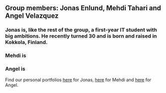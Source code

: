 ## Group members: Jonas Enlund, Mehdi Tahari and Angel Velazquez
### **Jonas** is, like the rest of the group, a first-year IT student with big ambitions. He recently turned 30 and is born and raised in Kokkola, Finland.

### **Mehdi** is

### **Angel** is

Find our personal portfolios 
[here](https://github.com/enlundjonas) for Jonas,
[here](https://github.com/Mehdi-Mor) for Mehdi and 
[here](https://github.com/wannabenerd404) for Angel.
